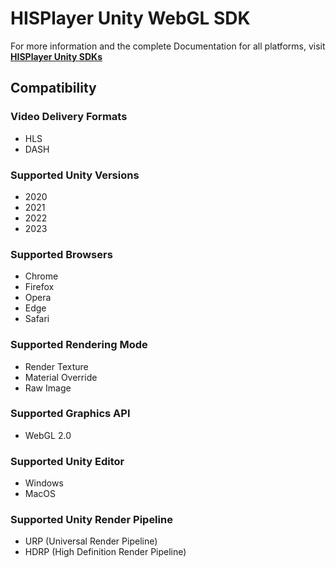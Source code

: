 # HISPlayer Unity WebGL SDK

For more information and the complete Documentation for all platforms, visit **[HISPlayer Unity SDKs](https://hisplayer.github.io/)**

## Compatibility

### Video Delivery Formats
* HLS
* DASH

### Supported Unity Versions
* 2020
* 2021
* 2022
* 2023

### Supported Browsers
* Chrome
* Firefox
* Opera
* Edge
* Safari

### Supported Rendering Mode
* Render Texture
* Material Override
* Raw Image

### Supported Graphics API
* WebGL 2.0

### Supported Unity Editor
* Windows
* MacOS

### Supported Unity Render Pipeline
* URP (Universal Render Pipeline)
* HDRP (High Definition Render Pipeline)
